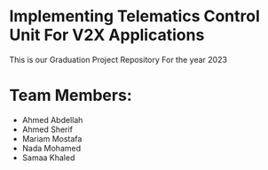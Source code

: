# Implementing Telematics Control Unit For V2X Applications
This is our Graduation Project Repository For the year 2023

# Team Members:
- Ahmed Abdellah
- Ahmed Sherif
- Mariam Mostafa
- Nada Mohamed
- Samaa Khaled
